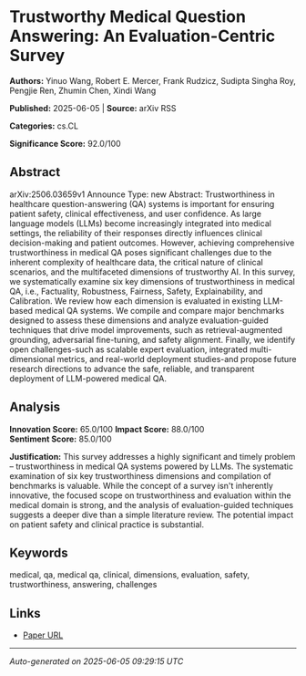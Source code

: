 # Trustworthy Medical Question Answering: An Evaluation-Centric Survey

**Authors:** Yinuo Wang, Robert E. Mercer, Frank Rudzicz, Sudipta Singha Roy, Pengjie Ren, Zhumin Chen, Xindi Wang

**Published:** 2025-06-05 | **Source:** arXiv RSS

**Categories:** cs.CL

**Significance Score:** 92.0/100

## Abstract

arXiv:2506.03659v1 Announce Type: new 
Abstract: Trustworthiness in healthcare question-answering (QA) systems is important for ensuring patient safety, clinical effectiveness, and user confidence. As large language models (LLMs) become increasingly integrated into medical settings, the reliability of their responses directly influences clinical decision-making and patient outcomes. However, achieving comprehensive trustworthiness in medical QA poses significant challenges due to the inherent complexity of healthcare data, the critical nature of clinical scenarios, and the multifaceted dimensions of trustworthy AI. In this survey, we systematically examine six key dimensions of trustworthiness in medical QA, i.e., Factuality, Robustness, Fairness, Safety, Explainability, and Calibration. We review how each dimension is evaluated in existing LLM-based medical QA systems. We compile and compare major benchmarks designed to assess these dimensions and analyze evaluation-guided techniques that drive model improvements, such as retrieval-augmented grounding, adversarial fine-tuning, and safety alignment. Finally, we identify open challenges-such as scalable expert evaluation, integrated multi-dimensional metrics, and real-world deployment studies-and propose future research directions to advance the safe, reliable, and transparent deployment of LLM-powered medical QA.

## Analysis

**Innovation Score:** 65.0/100
**Impact Score:** 88.0/100  
**Sentiment Score:** 85.0/100

**Justification:** This survey addresses a highly significant and timely problem – trustworthiness in medical QA systems powered by LLMs. The systematic examination of six key trustworthiness dimensions and compilation of benchmarks is valuable. While the concept of a survey isn't inherently innovative, the focused scope on trustworthiness and evaluation within the medical domain is strong, and the analysis of evaluation-guided techniques suggests a deeper dive than a simple literature review. The potential impact on patient safety and clinical practice is substantial.

## Keywords

medical, qa, medical qa, clinical, dimensions, evaluation, safety, trustworthiness, answering, challenges

## Links

- [Paper URL](https://arxiv.org/abs/2506.03659)

---
*Auto-generated on 2025-06-05 09:29:15 UTC*
